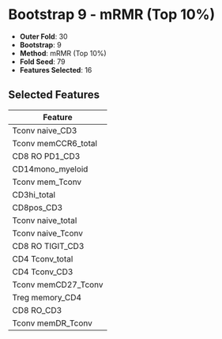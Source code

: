 # Bootstrap 9 - mRMR (Top 10%)

- **Outer Fold**: 30
- **Bootstrap**: 9
- **Method**: mRMR (Top 10%)
- **Fold Seed**: 79
- **Features Selected**: 16

## Selected Features

| Feature |
|---------|
| Tconv naive_CD3 |
| Tconv memCCR6_total |
| CD8 RO PD1_CD3 |
| CD14mono_myeloid |
| Tconv mem_Tconv |
| CD3hi_total |
| CD8pos_CD3 |
| Tconv naive_total |
| Tconv naive_Tconv |
| CD8 RO TIGIT_CD3 |
| CD4 Tconv_total |
| CD4 Tconv_CD3 |
| Tconv memCD27_Tconv |
| Treg memory_CD4 |
| CD8 RO_CD3 |
| Tconv memDR_Tconv |
